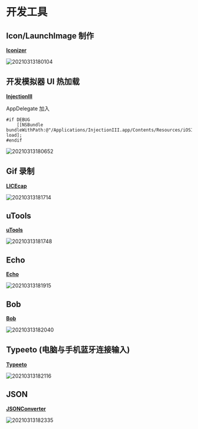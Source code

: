 # 开发工具

## Icon/LaunchImage 制作

**[Iconizer](https://github.com/raphaelhanneken/iconizer)**

![20210313180104](https://raw.githubusercontent.com/guoguangtao/VSCodePicGoImages/master/20210313180104.png)

## 开发模拟器 UI 热加载

**[InjectionIII](https://github.com/johnno1962/InjectionIII)**

AppDelegate 加入

```
#if DEBUG
    [[NSBundle bundleWithPath:@"/Applications/InjectionIII.app/Contents/Resources/iOSInjection.bundle"] load];
#endif
```

![20210313180652](https://raw.githubusercontent.com/guoguangtao/VSCodePicGoImages/master/20210313180652.png)

## Gif 录制

**[LICEcap](https://www.cockos.com/licecap/)**

![20210313181714](https://raw.githubusercontent.com/guoguangtao/VSCodePicGoImages/master/20210313181714.png)

## uTools

**[uTools](https://u.tools/)**

![20210313181748](https://raw.githubusercontent.com/guoguangtao/VSCodePicGoImages/master/20210313181748.png)

## Echo

**[Echo](https://github.com/didi/echo)**

![20210313181915](https://raw.githubusercontent.com/guoguangtao/VSCodePicGoImages/master/20210313181915.png)

## Bob

**[Bob](https://github.com/ripperhe/Bob)**

![20210313182040](https://raw.githubusercontent.com/guoguangtao/VSCodePicGoImages/master/20210313182040.png)

## Typeeto (电脑与手机蓝牙连接输入)

**[Typeeto](http://www.sdifen.com/typeeto143.html)**

![20210313182116](https://raw.githubusercontent.com/guoguangtao/VSCodePicGoImages/master/20210313182116.png)

## JSON

**[JSONConverter](https://github.com/DevYao/JSONConverter)**

![20210313182335](https://raw.githubusercontent.com/guoguangtao/VSCodePicGoImages/master/20210313182335.png)